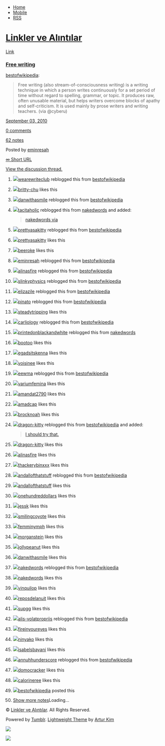 -   [Home](/)
-   [Mobile](/mobile)
-   [RSS](http://eminresah.tumblr.com/rss)

[Linkler ve Alıntılar](/)
=========================

[Link](http://eminresah.tumblr.com/post/1057283146/free-writing)

### [Free writing](http://en.wikipedia.org/wiki/Free_writing)

[bestofwikipedia](http://bestofwikipedia.tumblr.com/post/1052604160/free-writing):

> Free writing (also stream-of-consciousness writing) is a writing
> technique in which a person writes continuously for a set period of
> time without regard to spelling, grammar, or topic. It produces raw,
> often unusable material, but helps writers overcome blocks of apathy
> and self-criticism. It is used mainly by prose writers and writing
> teachers. (via @cyberu)

[September 03,
2010](http://eminresah.tumblr.com/post/1057283146/free-writing)

[0
comments](http://eminresah.tumblr.com/post/1057283146/free-writing#disqus_thread)

[62
notes](http://eminresah.tumblr.com/post/1057283146/free-writing#notes)

Posted by [eminresah](http://eminresah.tumblr.com/)

[∞ Short URL](http://tmblr.co/ZWS1Oy-1DnA)

[View the discussion thread.](http://erblog.disqus.com/?url=ref)

1.  [![](http://38.media.tumblr.com/avatar_2b49a73979dc_16.png)](http://wearewriteclub.tumblr.com/ "Write Club")[wearewriteclub](http://wearewriteclub.tumblr.com/ "Write Club")
    reblogged this from
    [bestofwikipedia](http://bestofwikipedia.tumblr.com/ "Best of Wikipedia")
2.  [![](http://38.media.tumblr.com/avatar_895e82007446_16.png)](http://britty-chu.tumblr.com/ "Get Busy Living ")[britty-chu](http://britty-chu.tumblr.com/ "Get Busy Living")
    likes this
3.  [![](http://38.media.tumblr.com/avatar_ab6d0e8ed517_16.png)](http://danwithasmile.tumblr.com/ "danwithasmile :)")[danwithasmile](http://danwithasmile.tumblr.com/ "danwithasmile :)")
    reblogged this from
    [bestofwikipedia](http://bestofwikipedia.tumblr.com/ "Best of Wikipedia")
4.  [![](http://33.media.tumblr.com/avatar_ee313c38a25a_16.png)](http://tacitaholic.tumblr.com/ "TacitAholic")[tacitaholic](http://tacitaholic.tumblr.com/ "TacitAholic")
    reblogged this from
    [nakedwords](http://nakedwords.tumblr.com/ "naked words") and added:

    > [nakedwords
    > via](http://tacitaholic.tumblr.com/post/1096241050 "View post")

5.  [![](http://38.media.tumblr.com/avatar_b4a7529f5bcf_16.png)](http://prettyasakitty.tumblr.com/ "Mutatis Mutandis")[prettyasakitty](http://prettyasakitty.tumblr.com/ "Mutatis Mutandis")
    reblogged this from
    [bestofwikipedia](http://bestofwikipedia.tumblr.com/ "Best of Wikipedia")
6.  [![](http://38.media.tumblr.com/avatar_b4a7529f5bcf_16.png)](http://prettyasakitty.tumblr.com/ "Mutatis Mutandis ")[prettyasakitty](http://prettyasakitty.tumblr.com/ "Mutatis Mutandis")
    likes this
7.  [![](http://33.media.tumblr.com/avatar_587f84fd21be_16.png)](http://beeroke.tumblr.com/ "Beeroke ")[beeroke](http://beeroke.tumblr.com/ "Beeroke")
    likes this
8.  [![](http://38.media.tumblr.com/avatar_06c8562d8d9e_16.png)](http://eminresah.tumblr.com/ "Linkler ve Alıntılar")[eminresah](http://eminresah.tumblr.com/ "Linkler ve Alıntılar")
    reblogged this from
    [bestofwikipedia](http://bestofwikipedia.tumblr.com/ "Best of Wikipedia")
9.  [![](http://38.media.tumblr.com/avatar_0ad28b13cd8f_16.png)](http://alinasfire.tumblr.com/ "Favorite Things")[alinasfire](http://alinasfire.tumblr.com/ "Favorite Things")
    reblogged this from
    [bestofwikipedia](http://bestofwikipedia.tumblr.com/ "Best of Wikipedia")
10. [![](http://33.media.tumblr.com/avatar_f73dfce50971_16.png)](http://slinkyphysics.tumblr.com/ "What's living life without perception")[slinkyphysics](http://slinkyphysics.tumblr.com/ "What's living life without perception")
    reblogged this from
    [bestofwikipedia](http://bestofwikipedia.tumblr.com/ "Best of Wikipedia")
11. [![](http://31.media.tumblr.com/avatar_6cb588b8b312_16.png)](http://elizazile.tumblr.com/ "lizard")[elizazile](http://elizazile.tumblr.com/ "lizard")
    reblogged this from
    [bestofwikipedia](http://bestofwikipedia.tumblr.com/ "Best of Wikipedia")
12. [![](http://33.media.tumblr.com/avatar_4c30e6d4acac_16.png)](http://pinato.tumblr.com/ "lightning has struck")[pinato](http://pinato.tumblr.com/ "lightning has struck")
    reblogged this from
    [bestofwikipedia](http://bestofwikipedia.tumblr.com/ "Best of Wikipedia")
13. [![](http://38.media.tumblr.com/avatar_9bd5fed852f0_16.png)](http://steadytripping.tumblr.com/ "Whatever makes you happy, tots. ")[steadytripping](http://steadytripping.tumblr.com/ "Whatever makes you happy, tots.")
    likes this
14. [![](http://33.media.tumblr.com/avatar_a835cbf01a4d_16.png)](http://carliology.tumblr.com/ "Carliology")[carliology](http://carliology.tumblr.com/ "Carliology")
    reblogged this from
    [bestofwikipedia](http://bestofwikipedia.tumblr.com/ "Best of Wikipedia")
15. [![](http://33.media.tumblr.com/avatar_2e9fe8e59031_16.png)](http://printedonblackandwhite.tumblr.com/ "The Weight of Words")[printedonblackandwhite](http://printedonblackandwhite.tumblr.com/ "The Weight of Words")
    reblogged this from
    [nakedwords](http://nakedwords.tumblr.com/ "naked words")
16. [![](http://33.media.tumblr.com/avatar_5c0f11efdfe3_16.png)](http://bootoo.tumblr.com/ "‎˘⸒ ⸌︲⸊ ⸝＾⸂ ⸒ֿ ⌇ ")[bootoo](http://bootoo.tumblr.com/ "‎˘⸒ ⸌︲⸊ ⸝＾⸂ ⸒ֿ ⌇")
    likes this
17. [![](http://33.media.tumblr.com/avatar_ce7d440a38d5_16.png)](http://egadsitskenna.tumblr.com/ "Dat Meow ")[egadsitskenna](http://egadsitskenna.tumblr.com/ "Dat Meow")
    likes this
18. [![](http://38.media.tumblr.com/avatar_13b2cc2873c3_16.png)](http://voisinee.tumblr.com/ "stay awake ")[voisinee](http://voisinee.tumblr.com/ "stay awake")
    likes this
19. [![](http://31.media.tumblr.com/avatar_5c35defff0d3_16.png)](http://eewma.tumblr.com/ "decayne")[eewma](http://eewma.tumblr.com/ "decayne")
    reblogged this from
    [bestofwikipedia](http://bestofwikipedia.tumblr.com/ "Best of Wikipedia")
20. [![](http://38.media.tumblr.com/avatar_1fac546ee014_16.png)](http://variumfemina.tumblr.com/ "VARIUM, FEMINA ")[variumfemina](http://variumfemina.tumblr.com/ "VARIUM, FEMINA")
    likes this
21. [![](http://38.media.tumblr.com/avatar_867971c458df_16.png)](http://amandat2790.tumblr.com/ "amanda(la que manda) ")[amandat2790](http://amandat2790.tumblr.com/ "amanda(la que manda)")
    likes this
22. [![](http://33.media.tumblr.com/avatar_4230ba057dd5_16.png)](http://amadcap.tumblr.com/ "Jason Gets Around ")[amadcap](http://amadcap.tumblr.com/ "Jason Gets Around")
    likes this
23. [![](http://38.media.tumblr.com/avatar_4a4d8f0d0272_16.png)](http://brocknoah.tumblr.com/ "This is definitely not a proper autobiography. ")[brocknoah](http://brocknoah.tumblr.com/ "This is definitely not a proper autobiography.")
    likes this
24. [![](http://33.media.tumblr.com/avatar_f202ddbf5468_16.png)](http://dragon-kitty.tumblr.com/ "Ernest only has lovely things to say about you.")[dragon-kitty](http://dragon-kitty.tumblr.com/ "Ernest only has lovely things to say about you.")
    reblogged this from
    [bestofwikipedia](http://bestofwikipedia.tumblr.com/ "Best of Wikipedia")
    and added:

    > [I should try
    > that.](http://dragon-kitty.tumblr.com/post/1054052196 "View post")

25. [![](http://33.media.tumblr.com/avatar_f202ddbf5468_16.png)](http://dragon-kitty.tumblr.com/ "Ernest only has lovely things to say about you. ")[dragon-kitty](http://dragon-kitty.tumblr.com/ "Ernest only has lovely things to say about you.")
    likes this
26. [![](http://38.media.tumblr.com/avatar_0ad28b13cd8f_16.png)](http://alinasfire.tumblr.com/ "Favorite Things ")[alinasfire](http://alinasfire.tumblr.com/ "Favorite Things")
    likes this
27. [![](http://38.media.tumblr.com/avatar_1c8ef3b577ba_16.png)](http://thackerybinxxx.tumblr.com/ "low-class dumpster woman ")[thackerybinxxx](http://thackerybinxxx.tumblr.com/ "low-class dumpster woman")
    likes this
28. [![](http://38.media.tumblr.com/avatar_74a77df0f920_16.png)](http://andallofthatstuff.tumblr.com/ "it's cool, there's love")[andallofthatstuff](http://andallofthatstuff.tumblr.com/ "it's cool, there's love")
    reblogged this from
    [bestofwikipedia](http://bestofwikipedia.tumblr.com/ "Best of Wikipedia")
29. [![](http://38.media.tumblr.com/avatar_74a77df0f920_16.png)](http://andallofthatstuff.tumblr.com/ "it's cool, there's love ")[andallofthatstuff](http://andallofthatstuff.tumblr.com/ "it's cool, there's love")
    likes this
30. [![](http://33.media.tumblr.com/avatar_bf2a7f1ac21b_16.png)](http://onehundreddollars.tumblr.com/ "Slow, Sloppy and Brilliant ")[onehundreddollars](http://onehundreddollars.tumblr.com/ "Slow, Sloppy and Brilliant")
    likes this
31. [![](http://38.media.tumblr.com/avatar_f0268ad97474_16.png)](http://jessk.tumblr.com/ "Jessk Lives Here ")[jessk](http://jessk.tumblr.com/ "Jessk Lives Here")
    likes this
32. [![](http://33.media.tumblr.com/avatar_42f2d23c46c1_16.png)](http://smilingcoyote.tumblr.com/ "Never let your smile disappear. ")[smilingcoyote](http://smilingcoyote.tumblr.com/ "Never let your smile disappear.")
    likes this
33. [![](http://31.media.tumblr.com/avatar_403f7cec3922_16.png)](http://femminymph.tumblr.com/ "This is why we can't have nice things ")[femminymph](http://femminymph.tumblr.com/ "This is why we can't have nice things")
    likes this
34. [![](http://33.media.tumblr.com/avatar_1f1ec25292e9_16.png)](http://morganstein.tumblr.com/ "The Rum Diary ")[morganstein](http://morganstein.tumblr.com/ "The Rum Diary")
    likes this
35. [![](http://38.media.tumblr.com/avatar_d0d948a5d0da_16.png)](http://jollypeanut.tumblr.com/ "Little Triumphs ")[jollypeanut](http://jollypeanut.tumblr.com/ "Little Triumphs")
    likes this
36. [![](http://38.media.tumblr.com/avatar_ab6d0e8ed517_16.png)](http://danwithasmile.tumblr.com/ "danwithasmile :) ")[danwithasmile](http://danwithasmile.tumblr.com/ "danwithasmile :)")
    likes this
37. [![](http://38.media.tumblr.com/avatar_34ac26868fc4_16.png)](http://nakedwords.tumblr.com/ "naked words")[nakedwords](http://nakedwords.tumblr.com/ "naked words")
    reblogged this from
    [bestofwikipedia](http://bestofwikipedia.tumblr.com/ "Best of Wikipedia")
38. [![](http://38.media.tumblr.com/avatar_34ac26868fc4_16.png)](http://nakedwords.tumblr.com/ "naked words ")[nakedwords](http://nakedwords.tumblr.com/ "naked words")
    likes this
39. [![](http://33.media.tumblr.com/avatar_8e32600c85d0_16.png)](http://vinquilop.tumblr.com/ "ART!* ")[vinquilop](http://vinquilop.tumblr.com/ "ART!*")
    likes this
40. [![](http://33.media.tumblr.com/avatar_908cb3f5e146_16.png)](http://reposdelanuit.tumblr.com/ "Repos de la Nuit ")[reposdelanuit](http://reposdelanuit.tumblr.com/ "Repos de la Nuit")
    likes this
41. [![](http://38.media.tumblr.com/avatar_b79ad055b5b7_16.png)](http://supgg.tumblr.com/ "It's a Mahogany World ")[supgg](http://supgg.tumblr.com/ "It's a Mahogany World")
    likes this
42. [![](http://38.media.tumblr.com/avatar_d4020c8ee9fc_16.png)](http://alis-volatpropriis.tumblr.com/ "walking contradiction")[alis-volatpropriis](http://alis-volatpropriis.tumblr.com/ "walking contradiction")
    reblogged this from
    [bestofwikipedia](http://bestofwikipedia.tumblr.com/ "Best of Wikipedia")
43. [![](http://38.media.tumblr.com/avatar_0f794d7508d8_16.png)](http://fireinyoureyes.tumblr.com/ "you are so young, so feel alive ")[fireinyoureyes](http://fireinyoureyes.tumblr.com/ "you are so young, so feel alive")
    likes this
44. [![](http://38.media.tumblr.com/avatar_d7c9bcb71b15_16.png)](http://ninyako.tumblr.com/ "let's dance to the b-sides ")[ninyako](http://ninyako.tumblr.com/ "let's dance to the b-sides")
    likes this
45. [![](http://31.media.tumblr.com/avatar_7a09930c1ea8_16.png)](http://isabelsbayani.tumblr.com/ "to bear the weight ")[isabelsbayani](http://isabelsbayani.tumblr.com/ "to bear the weight")
    likes this
46. [![](http://38.media.tumblr.com/avatar_35bfc668119e_16.png)](http://annuhhunderscore.tumblr.com/ "It is a happy")[annuhhunderscore](http://annuhhunderscore.tumblr.com/ "It is a happy")
    reblogged this from
    [bestofwikipedia](http://bestofwikipedia.tumblr.com/ "Best of Wikipedia")
47. [![](http://31.media.tumblr.com/avatar_45d66581abcd_16.png)](http://domocracker.tumblr.com/ "eudaimonia overture ")[domocracker](http://domocracker.tumblr.com/ "eudaimonia overture")
    likes this
48. [![](http://38.media.tumblr.com/avatar_5e24697e3886_16.png)](http://calorineree.tumblr.com/ "laïcité ")[calorineree](http://calorineree.tumblr.com/ "laïcité")
    likes this
49. [![](http://38.media.tumblr.com/avatar_28059c67c9c0_16.png)](http://bestofwikipedia.tumblr.com/ "Best of Wikipedia")[bestofwikipedia](http://bestofwikipedia.tumblr.com/ "Best of Wikipedia")
    posted this
50. [Show more notes](#)Loading...

© [Linkler ve Alıntılar](/). All Rights Reserved.

Powered by [Tumblr](http://tumblr.com). [Lightweight
Theme](http://www.tumblr.com/theme/10820) by [Artur
Kim](http://arturkim.com)

![](https://px.srvcs.tumblr.com/impixu?T=1434918704&J=eyJ0eXBlIjoidXJsIiwidXJsIjoiaHR0cDpcL1wvZW1pbnJlc2FoLnR1bWJsci5jb21cL3Bvc3RcLzEwNTcyODMxNDZcL2ZyZWUtd3JpdGluZyIsInJlcXR5cGUiOjAsInJvdXRlIjoiXC9wb3N0XC86aWRcLzpzdW1tYXJ5Iiwibm9zY3JpcHQiOjF9&U=AKEPCIPMLF&K=2c6514e4132dcfce1b6ddf581ffea389908072b37d1516f3424ce460d419e365&R=)

![](https://px.srvcs.tumblr.com/impixu?T=1434918704&J=eyJ0eXBlIjoicG9zdCIsInVybCI6Imh0dHA6XC9cL2VtaW5yZXNhaC50dW1ibHIuY29tXC9wb3N0XC8xMDU3MjgzMTQ2XC9mcmVlLXdyaXRpbmciLCJyZXF0eXBlIjowLCJyb3V0ZSI6IlwvcG9zdFwvOmlkXC86c3VtbWFyeSIsInBvc3RzIjpbeyJyb290X2Jsb2dpZCI6IjExMDIxODAiLCJyb290X3Bvc3RpZCI6IjEwNTI2MDQxNjAiLCJwb3N0aWQiOiIxMDU3MjgzMTQ2IiwiYmxvZ2lkIjoiMzY0ODAyOCIsInNvdXJjZSI6MzN9XSwibm9zY3JpcHQiOjF9&U=JBANHHKDCG&K=058a0d9c615ed6e0353aa42d7c3d10e85b49f46e790755d0c6b009a6ccf8e28d&R=)

